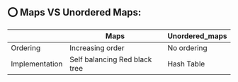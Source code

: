 ## ⭕ Maps VS Unordered Maps:
| | Maps | Unordered_maps |
| --- | --- | --- |
| Ordering | Increasing order | No ordering | 
| Implementation | Self balancing Red black tree | Hash Table |
